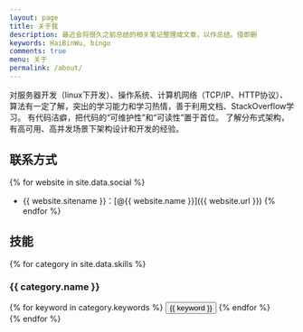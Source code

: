 ```yaml
---
layout: page
title: 关于我
description: 最近会将很久之前总结的相关笔记整理成文章，以作总结。侵即删
keywords: HaiBinWu, bingo
comments: true
menu: 关于
permalink: /about/
---
```

对服务器开发（linux下开发）、操作系统、计算机网络（TCP/IP、HTTP协议）、算法有一定了解，突出的学习能力和学习热情，善于利用文档、StackOverflow学习。
有代码洁癖，把代码的“可维护性”和“可读性”置于首位。
了解分布式架构，有高可用、高并发场景下架构设计和开发的经验。

## 联系方式

{% for website in site.data.social %}
* {{ website.sitename }}：[@{{ website.name }}]({{ website.url }})
{% endfor %}

## 技能

{% for category in site.data.skills %}
### {{ category.name }}
<div class="btn-inline">
{% for keyword in category.keywords %}
<button class="btn btn-outline" type="button">{{ keyword }}</button>
{% endfor %}
</div>
{% endfor %}

